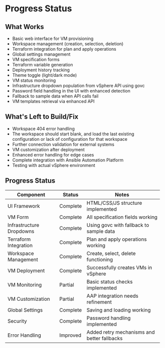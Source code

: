 # Progress Status

## What Works
- Basic web interface for VM provisioning
- Workspace management (creation, selection, deletion)
- Terraform integration for plan and apply operations
- Global settings management
- VM specification forms
- Terraform variable generation
- Deployment history tracking
- Theme toggle (light/dark mode)
- VM status monitoring
- Infrastructure dropdown population from vSphere API using govc
- Password field handling in the UI with enhanced detection
- Fallback to sample data when API calls fail
- VM templates retrieval via enhanced API

## What's Left to Build/Fix
- Workspace 404 error handling
- The workspace should start blank, and load the last existing configuration or lack of configuration for that workspace
- Further connection validation for external systems
- VM customization after deployment
- Enhanced error handling for edge cases
- Complete integration with Ansible Automation Platform
- Testing with actual vSphere environment

## Progress Status
| Component               | Status       | Notes                                       |
|-------------------------|--------------|---------------------------------------------|
| UI Framework            | Complete     | HTML/CSS/JS structure implemented           |
| VM Form                 | Complete     | All specification fields working            |
| Infrastructure Dropdowns| Complete     | Using govc with fallback to sample data     |
| Terraform Integration   | Complete     | Plan and apply operations working           |
| Workspace Management    | Complete     | Create, select, delete functioning          |
| VM Deployment           | Complete     | Successfully creates VMs in vSphere         |
| VM Monitoring           | Partial      | Basic status checks implemented             |
| VM Customization        | Partial      | AAP integration needs refinement            |
| Global Settings         | Complete     | Saving and loading working                  |
| Security                | Complete     | Password handling implemented               |
| Error Handling          | Improved     | Added retry mechanisms and better fallbacks |
